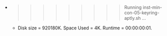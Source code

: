 * >>>>>>>>> Running inst-min-con-05-keyring-aptly.sh ...
  * Disk size = 920180K. Space Used = 4K. Runtime = 00:00:00:01.
